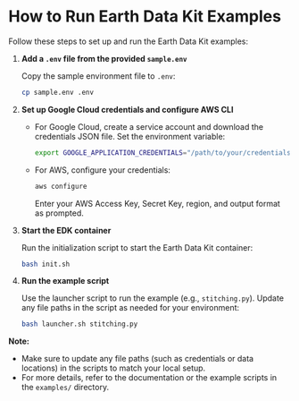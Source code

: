 # How to Run Earth Data Kit Examples

Follow these steps to set up and run the Earth Data Kit examples:

1. **Add a `.env` file from the provided `sample.env`**

   Copy the sample environment file to `.env`:
   ```bash
   cp sample.env .env
   ```

2. **Set up Google Cloud credentials and configure AWS CLI**

   - For Google Cloud, create a service account and download the credentials JSON file. Set the environment variable:
     ```bash
     export GOOGLE_APPLICATION_CREDENTIALS="/path/to/your/credentials.json"
     ```
   - For AWS, configure your credentials:
     ```bash
     aws configure
     ```
     Enter your AWS Access Key, Secret Key, region, and output format as prompted.

3. **Start the EDK container**

   Run the initialization script to start the Earth Data Kit container:
   ```bash
   bash init.sh
   ```

4. **Run the example script**

   Use the launcher script to run the example (e.g., `stitching.py`). Update any file paths in the script as needed for your environment:
   ```bash
   bash launcher.sh stitching.py
   ```

**Note:**  
- Make sure to update any file paths (such as credentials or data locations) in the scripts to match your local setup.
- For more details, refer to the documentation or the example scripts in the `examples/` directory.

